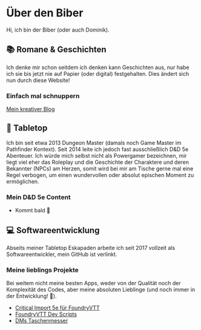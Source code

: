 # Über den Biber

Hi, ich bin der Biber (oder auch Dominik).

## :books: Romane & Geschichten

Ich denke mir schon seitdem ich denken kann Geschichten aus, nur habe ich sie bis jetzt nie auf Papier (oder digital) festgehalten. Dies ändert sich nun durch diese Website!

### Einfach mal schnuppern

[Mein kreativer Blog](./author/index.md)

## :game_die: Tabletop

Ich bin seit etwa 2013 Dungeon Master (damals noch Game Master im Pathfinder Kontext). Seit 2014 leite ich jedoch fast ausschließlich D&D 5e Abenteuer. Ich würde mich selbst nicht als Powergamer bezeichnen, mir liegt viel eher das Roleplay und die Geschichte der Charaktere und deren Bekannter (NPCs) am Herzen, somit wird bei mir am Tische gerne mal eine Regel verbogen, um einen wundervollen oder absolut epischen Moment zu ermöglichen.

### Mein D&D 5e Content

- Kommt bald :tada:

## :computer: Softwareentwicklung

Abseits meiner Tabletop Eskapaden arbeite ich seit 2017 vollzeit als Softwareentwickler, mein GitHub ist verlinkt.

### Meine lieblings Projekte

Bei weitem nicht meine besten Apps, weder von der Qualität noch der Komplexität des Codes, aber meine absoluten Lieblinge (und noch immer in der Entwicklung! :wrench:).

- [Critical Import 5e für FoundryVTT](https://foundryvtt.com/packages/critical-import-5e)
- [FoundryVTT Dev Scripts](https://github.com/PragmaticBeaver/foundryvtt-dev-scripts)
- [DMs Taschenmesser](https://github.com/PragmaticBeaver/dms-taschenmesser)
